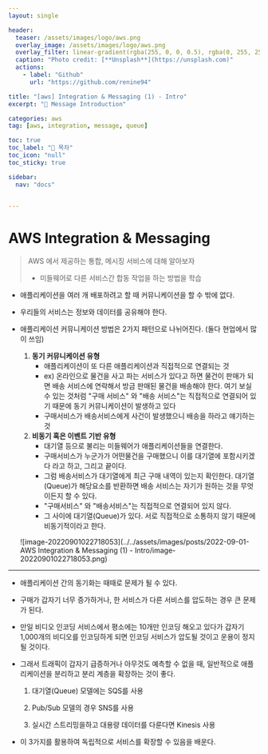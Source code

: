 ```yaml
---
layout: single

header:
  teaser: /assets/images/logo/aws.png
  overlay_image: /assets/images/logo/aws.png
  overlay_filter: linear-gradient(rgba(255, 0, 0, 0.5), rgba(0, 255, 255, 0.5))
  caption: "Photo credit: [**Unsplash**](https://unsplash.com)"
  actions:
    - label: "Github"
      url: "https://github.com/renine94"

title: "[aws] Integration & Messaging (1) - Intro"
excerpt: "🚀 Message Introduction"

categories: aws
tag: [aws, integration, message, queue]

toc: true
toc_label: "📕 목차"
toc_icon: "null"
toc_sticky: true

sidebar:
  nav: "docs"


---
```


# AWS Integration & Messaging

> AWS 에서 제공하는 통합, 메시징 서비스에 대해 알아보자
>
> - 미들웨어로 다른 서비스간 합동 작업을 하는 방법을 학습

- 애플리케이션을 여러 개 배포하려고 할 때 커뮤니케이션을 할 수 밖에 없다.

- 우리들의 서비스는 정보와 데이터를 공유해야 한다.

- 애플리케이션 커뮤니케이션 방법은 2가지 패턴으로 나뉘어진다. (둘다 현업에서 많이 쓰임)

  1. **동기 커뮤니케이션 유형**
     - 애플리케이션이 또 다른 애플리케이션과 직접적으로 연결되는 것
     - ex) 온라인으로 물건을 사고 파는 서비스가 있다고 하면 물건이 판매가 되면 배송 서비스에 연락해서 방금 판매된 물건을 배송해야 한다. 여기 보실 수 있는 것처럼 "구매 서비스" 와 "배송 서비스"는 직접적으로 연결되어 있기 때문에 동기 커뮤니케이션이 발생하고 있다
     - 구매서비스가 배송서비스에게 사건이 발생했으니 배송을 하라고 얘기하는 것
  2. **비동기 혹은 이벤트 기반 유형** 
     - 대기열 등으로 불리는 미들웨어가 애플리케이션들을 연결한다.
     - 구매서비스가 누군가가 어떤물건을 구매했으니 이를 대기열에 포함시키겠다 라고 하고, 그리고 끝이다.
     - 그럼 배송서비스가 대기열에게 최근 구매 내역이 있는지 확인한다. 대기열(Queue)가 해당요소를 반환하면 배송 서비스는 자기가 원하는 것을 무엇이든지 할 수 있다.
     - "구매서비스" 와 "배송서비스"는 직접적으로 연결되어 있지 않다.
     - 그 사이에 대기열(Queue)가 있다. 서로 직접적으로 소통하지 않기 때문에 비동기적이라고 한다.

  ![image-20220901022718053](../../assets/images/posts/2022-09-01-AWS Integration & Messaging (1) - Intro/image-20220901022718053.png)



---

- 애플리케이션 간의 동기화는 때때로 문제가 될 수 있다.

- 구매가 갑자기 너무 증가하거나, 한 서비스가 다른 서비스를 압도하는 경우 큰 문제가 된다.

- 만일 비디오 인코딩 서비스에서 평소에는 10개만 인코딩 해오고 있다가 갑자기 1,000개의 비디오를 인코딩하게 되면 인코딩 서비스가 압도될 것이고 운용이 정지될 것이다.

- 그래서 트래픽이 갑자기 급증하거나 아무것도 예측할 수 없을 때, 일반적으로 애플리케이션을 분리하고 분리 계층을 확장하는 것이 좋다.

  1. 대기열(Queue) 모델에는 SQS를 사용

  2. Pub/Sub 모델의 경우 SNS를 사용

  3. 실시간 스트리밍을하고 대용량 데이터를 다룬다면 Kinesis 사용

- 이 3가지를 활용하여 독립적으로 서비스를 확장할 수 있음을 배운다.





